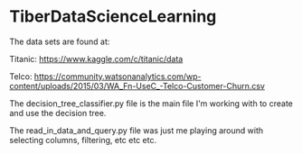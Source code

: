 # TiberDataScienceLearning

The data sets are found at:

Titanic: https://www.kaggle.com/c/titanic/data

Telco: https://community.watsonanalytics.com/wp-content/uploads/2015/03/WA_Fn-UseC_-Telco-Customer-Churn.csv

The decision_tree_classifier.py file is the main file I'm working with to create and use the decision tree.

The read_in_data_and_query.py file was just me playing around with selecting columns, filtering, etc etc etc.
